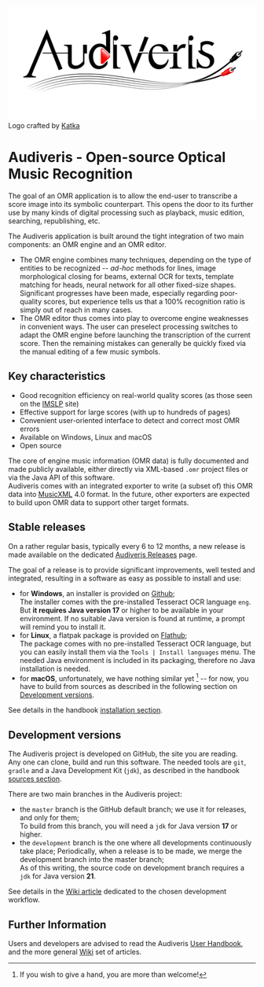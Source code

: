 ![](https://github.com/Audiveris/docs/blob/master/images/SplashLogo.png)
Logo crafted by [Katka](https://www.facebook.com/katkastreetart/)

# Audiveris - Open-source Optical Music Recognition

The goal of an OMR application is to allow the end-user to transcribe a score image into
its symbolic counterpart.
This opens the door to its further use by many kinds of digital processing such as
playback, music edition, searching, republishing, etc.

The Audiveris application is built around the tight integration of two main components:
an OMR engine and an OMR editor.
- The OMR engine combines many techniques, depending on the type of entities to be recognized
-- *ad-hoc* methods for lines, image morphological closing for beams, external OCR for texts,
template matching for heads, neural network for all other fixed-size shapes.   
Significant progresses have been made, especially regarding poor-quality scores,
but experience tells us that a 100% recognition ratio is simply out of reach in many cases.
- The OMR editor thus comes into play to overcome engine weaknesses in convenient ways.
The user can preselect processing switches to adapt the OMR engine before launching the
transcription of the current score.
Then the remaining mistakes can generally be quickly fixed
via the manual editing of a few music symbols.

## Key characteristics

* Good recognition efficiency on real-world quality scores (as those seen on the [IMSLP][imslp] site)
* Effective support for large scores (with up to hundreds of pages)
* Convenient user-oriented interface to detect and correct most OMR errors
* Available on Windows, Linux and macOS
* Open source

The core of engine music information (OMR data) is fully documented and made publicly available,
either directly via XML-based `.omr` project files or via the Java API of this software.   
Audiveris comes with an integrated exporter to write (a subset of) this OMR data into
[MusicXML][musicxml] 4.0 format.
In the future, other exporters are expected to build upon OMR data to support other target formats.

## Stable releases

On a rather regular basis, typically every 6 to 12 months, a new release is made available
on the dedicated [Audiveris Releases][releases] page.

The goal of a release is to provide significant improvements, well tested and integrated,
resulting in a software as easy as possible to install and use:
- for **Windows**, an installer is provided on [Github][releases];  
The installer comes with the pre-installed Tesseract OCR language ``eng``.  
But **it requires Java version 17** or higher to be available in your environment.
If no suitable Java version is found at runtime, a prompt will remind you to install it.
- for **Linux**, a flatpak package is provided on
[Flathub](https://flathub.org/apps/org.audiveris.audiveris);  
The package comes with no pre-installed Tesseract OCR language,
but you can easily install them via the `Tools | Install languages` menu.
The needed Java environment is included in its packaging, therefore no Java installation is needed. 
- for **macOS**, unfortunately, we have nothing similar yet [^macos]
-- for now, you have to build from sources as described in the following section on
[Development versions](#development-versions).

See details in the handbook [installation section][installation].

## Development versions

The Audiveris project is developed on GitHub, the site you are reading.  
Any one can clone, build and run this software. 
The needed tools are ``git``, ``gradle`` and a Java Development Kit (``jdk``),
as described in the handbook [sources section][sources].

There are two main branches in the Audiveris project:
- the ``master`` branch is the GitHub default branch;
we use it for releases, and only for them;  
To build from this branch, you will need a ``jdk`` for Java version **17** or higher.
- the ``development`` branch is the one where all developments continuously take place;
Periodically, when a release is to be made, we merge the development branch into the master branch;  
As of this writing, the source code on development branch requires a ``jdk`` for Java version **21**.

See details in the [Wiki article][workflow] dedicated to the chosen development workflow.

## Further Information

Users and developers are advised to read the Audiveris [User Handbook][handbook],
and the more general [Wiki][audiveris-wiki] set of articles.

[^macos]: If you wish to give a hand, you are more than welcome!

[audiveris-wiki]: https://github.com/Audiveris/audiveris/wiki
[handbook]:       https://audiveris.github.io/audiveris/
[imslp]:          https://imslp.org/
[installation]:   https://audiveris.github.io/audiveris/_pages/install/README/
[musicxml]:       http://www.musicxml.com/
[releases]:       https://github.com/Audiveris/audiveris/releases
[sources]:        https://audiveris.github.io/audiveris/_pages/install/sources/
[workflow]:       https://github.com/Audiveris/audiveris/wiki/Git-Workflow
